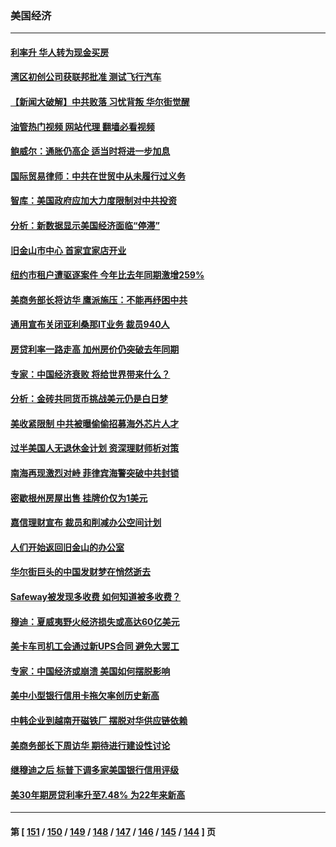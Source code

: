 ### 美国经济
---
#### [利率升 华人转为现金买房](../../pages/ncid1078158/n14061482.md?08271645) 
#### [湾区初创公司获联邦批准 测试飞行汽车](../../pages/ncid1078158/n14061474.md?08271645) 
#### [【新闻大破解】中共败落 习忧背叛 华尔街觉醒](../../pages/ncid1078158/n14061272.md?08271645) 
#### [油管热门视频 网站代理 翻墙必看视频](http://138.2.39.72:81/youtube.html?epic-marker?08271645)
#### [鲍威尔：通胀仍高企 适当时将进一步加息](../../pages/ncid1078158/n14061263.md?08271645) 
#### [国际贸易律师：中共在世贸中从未履行过义务](../../pages/ncid1078158/n14060603.md?08271645) 
#### [智库：美国政府应加大力度限制对中共投资](../../pages/ncid1078158/n14057588.md?08271645) 
#### [分析：新数据显示美国经济面临“停滞”](../../pages/ncid1078158/n14061104.md?08271645) 
#### [旧金山市中心 首家宜家店开业](../../pages/ncid1078158/n14060983.md?08271645) 
#### [纽约市租户遭驱逐案件 今年比去年同期激增259%](../../pages/ncid1078158/n14060851.md?08271645) 
#### [美商务部长将访华 鹰派施压：不能再纾困中共](../../pages/ncid1078158/n14060716.md?08271645) 
#### [通用宣布关闭亚利桑那IT业务 裁员940人](../../pages/ncid1078158/n14060697.md?08271645) 
#### [房贷利率一路走高 加州房价仍突破去年同期](../../pages/ncid1078158/n14060630.md?08271645) 
#### [专家：中国经济衰败 将给世界带来什么？](../../pages/ncid1078158/n14059746.md?08271645) 
#### [分析：金砖共同货币挑战美元仍是白日梦](../../pages/ncid1078158/n14060563.md?08271645) 
#### [美收紧限制 中共被曝偷偷招募海外芯片人才](../../pages/ncid1078158/n14060258.md?08271645) 
#### [过半美国人无退休金计划 资深理财师析对策](../../pages/ncid1078158/n14060069.md?08271645) 
#### [南海再现激烈对峙 菲律宾海警突破中共封锁](../../pages/ncid1078158/n14059541.md?08271645) 
#### [密歇根州房屋出售 挂牌价仅为1美元](../../pages/ncid1078158/n14059434.md?08271645) 
#### [嘉信理财宣布 裁员和削减办公空间计划](../../pages/ncid1078158/n14059432.md?08271645) 
#### [人们开始返回旧金山的办公室](../../pages/ncid1078158/n14059419.md?08271645) 
#### [华尔街巨头的中国发财梦在悄然逝去](../../pages/ncid1078158/n14059247.md?08271645) 
#### [Safeway被发现多收费 如何知道被多收费？](../../pages/ncid1078158/n14059404.md?08271645) 
#### [穆迪：夏威夷野火经济损失或高达60亿美元](../../pages/ncid1078158/n14059384.md?08271645) 
#### [美卡车司机工会通过新UPS合同 避免大罢工](../../pages/ncid1078158/n14059160.md?08271645) 
#### [专家：中国经济或崩溃 美国如何摆脱影响](../../pages/ncid1078158/n14059150.md?08271645) 
#### [美中小型银行信用卡拖欠率创历史新高](../../pages/ncid1078158/n14059138.md?08271645) 
#### [中韩企业到越南开磁铁厂 摆脱对华供应链依赖](../../pages/ncid1078158/n14059037.md?08271645) 
#### [美商务部长下周访华 期待进行建设性讨论](../../pages/ncid1078158/n14058858.md?08271645) 
#### [继穆迪之后 标普下调多家美国银行信用评级](../../pages/ncid1078158/n14058728.md?08271645) 
#### [美30年期房贷利率升至7.48% 为22年来新高](../../pages/ncid1078158/n14058599.md?08271645) 

---
#### 第 [ [151](./151.md?08271645) / [150](./150.md?08271645) / [149](./149.md?08271645) / [148](./148.md?08271645) / [147](./147.md?08271645) / [146](./146.md?08271645) / [145](./145.md?08271645) / [144](./144.md?08271645) ] 页
